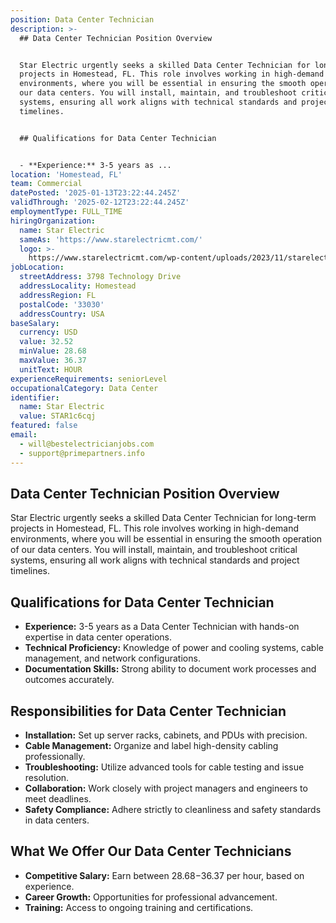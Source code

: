 ```yaml
---
position: Data Center Technician
description: >-
  ## Data Center Technician Position Overview


  Star Electric urgently seeks a skilled Data Center Technician for long-term
  projects in Homestead, FL. This role involves working in high-demand
  environments, where you will be essential in ensuring the smooth operation of
  our data centers. You will install, maintain, and troubleshoot critical
  systems, ensuring all work aligns with technical standards and project
  timelines.


  ## Qualifications for Data Center Technician


  - **Experience:** 3-5 years as ...
location: 'Homestead, FL'
team: Commercial
datePosted: '2025-01-13T23:22:44.245Z'
validThrough: '2025-02-12T23:22:44.245Z'
employmentType: FULL_TIME
hiringOrganization:
  name: Star Electric
  sameAs: 'https://www.starelectricmt.com/'
  logo: >-
    https://www.starelectricmt.com/wp-content/uploads/2023/11/starelectric-favicon-black-and-white.svg
jobLocation:
  streetAddress: 3798 Technology Drive
  addressLocality: Homestead
  addressRegion: FL
  postalCode: '33030'
  addressCountry: USA
baseSalary:
  currency: USD
  value: 32.52
  minValue: 28.68
  maxValue: 36.37
  unitText: HOUR
experienceRequirements: seniorLevel
occupationalCategory: Data Center
identifier:
  name: Star Electric
  value: STAR1c6cqj
featured: false
email:
  - will@bestelectricianjobs.com
  - support@primepartners.info
---
```




## Data Center Technician Position Overview

Star Electric urgently seeks a skilled Data Center Technician for long-term projects in Homestead, FL. This role involves working in high-demand environments, where you will be essential in ensuring the smooth operation of our data centers. You will install, maintain, and troubleshoot critical systems, ensuring all work aligns with technical standards and project timelines.

## Qualifications for Data Center Technician

- **Experience:** 3-5 years as a Data Center Technician with hands-on expertise in data center operations.
- **Technical Proficiency:** Knowledge of power and cooling systems, cable management, and network configurations.
- **Documentation Skills:** Strong ability to document work processes and outcomes accurately.

## Responsibilities for Data Center Technician

- **Installation:** Set up server racks, cabinets, and PDUs with precision.
- **Cable Management:** Organize and label high-density cabling professionally.
- **Troubleshooting:** Utilize advanced tools for cable testing and issue resolution.
- **Collaboration:** Work closely with project managers and engineers to meet deadlines.
- **Safety Compliance:** Adhere strictly to cleanliness and safety standards in data centers.

## What We Offer Our Data Center Technicians

- **Competitive Salary:** Earn between $28.68-$36.37 per hour, based on experience.
- **Career Growth:** Opportunities for professional advancement.
- **Training:** Access to ongoing training and certifications.